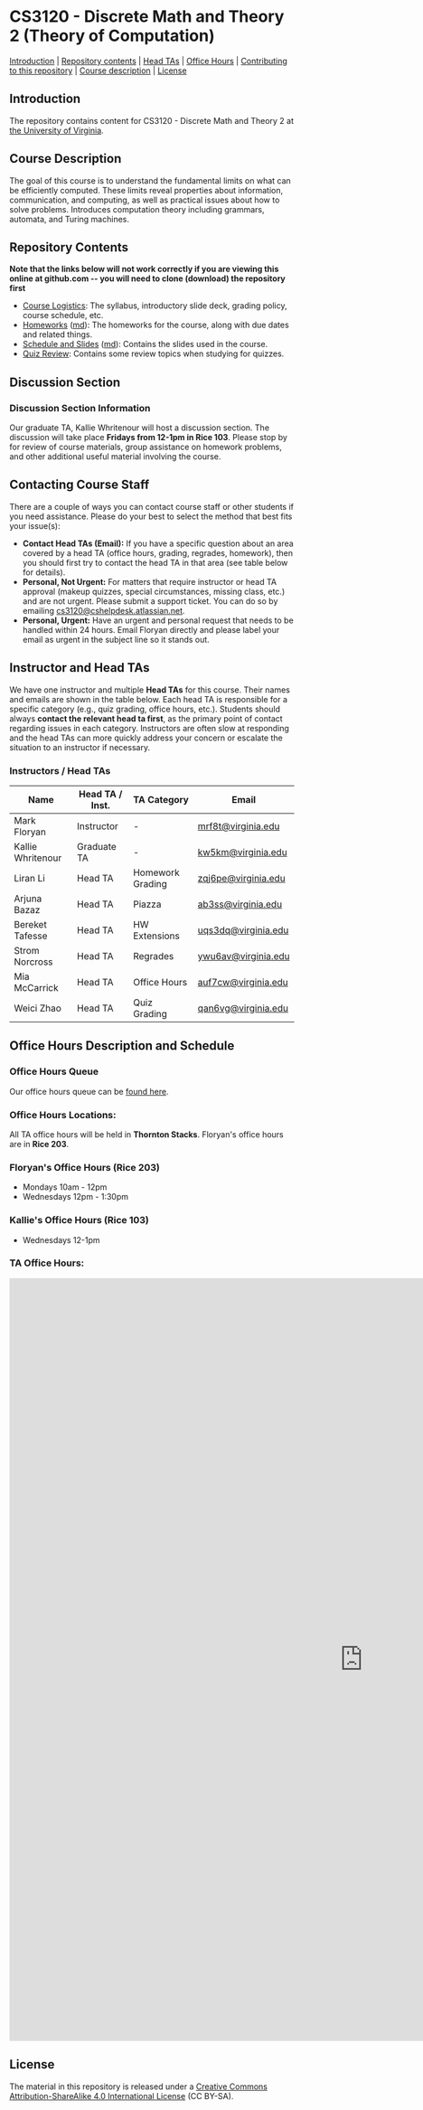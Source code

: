 CS3120 - Discrete Math and Theory 2 (Theory of Computation)
===============================

[Introduction](#introduction) | [Repository contents](#contents) | [Head TAs](#headtas) | [Office Hours](#officehours) | [Contributing to this repository](#contributing) | [Course description](#description) | [License](#license)

<a name="introduction"></a>Introduction
---------------------------------------

The repository contains content for CS3120 - Discrete Math and Theory 2 at [the University of Virginia](https://virginia.edu).

<a name="description"></a>Course Description
--------------------------------------------

The goal of this course is to understand the fundamental limits on what can be efficiently computed. These limits reveal properties about information, communication, and computing, as well as practical issues about how to solve problems. Introduces computation theory including grammars, automata, and Turing machines.


<a name="contents"></a>Repository Contents
------------------------------------------

**Note that the links below will not work correctly if you are viewing
this online at github.com -- you will need to clone (download) the
repository first**

- [Course Logistics](courselogistics/index.html): The syllabus, introductory slide deck, grading policy, course schedule, etc.
- [Homeworks](homeworks/index.html) ([md](homeworks/index.md)): The homeworks for the course, along with due dates and related things.
- [Schedule and Slides](slides/index.html) ([md](slides/index.md)): Contains the slides used in the course.
- [Quiz Review](quiz/quiz_review.html): Contains some review topics when studying for quizzes. 

<a name="officehours"></a>Discussion Section
------------------------------------------

### Discussion Section Information

Our graduate TA, Kallie Whritenour will host a discussion section. The discussion will take place **Fridays from 12-1pm in Rice 103**. Please stop by for review of course materials, group assistance on homework problems, and other additional useful material involving the course.

<a name="headtas"></a>Contacting Course Staff
------------------------------------------

There are a couple of ways you can contact course staff or other students if you need assistance. Please do your best to select the method that best fits your issue(s):

- **Contact Head TAs (Email):** If you have a specific question about an area covered by a head TA (office hours, grading, regrades, homework), then you should first try to contact the head TA in that area (see table below for details).
- **Personal, Not Urgent:** For matters that require instructor or head TA approval (makeup quizzes, special circumstances, missing class, etc.) and are not urgent. Please submit a support ticket. You can do so by emailing [cs3120@cshelpdesk.atlassian.net](mailto:cs3120@cshelpdesk.atlassian.net).
- **Personal, Urgent:** Have an urgent and personal request that needs to be handled within 24 hours. Email Floryan directly and please label your email as urgent in the subject line so it stands out. 

<a name="headtas"></a>Instructor and Head TAs
------------------------------------------

We have one instructor and multiple **Head TAs** for this course. Their names and emails are shown in the table below. Each head TA is responsible for a specific category (e.g., quiz grading, office hours, etc.). Students should always **contact the relevant head ta first**, as the primary point of contact regarding issues in each category. Instructors are often slow at responding and the head TAs can more quickly address your concern or escalate the situation to an instructor if necessary.

### Instructors / Head TAs

| Name | Head TA / Inst. | TA Category | Email |
|-|-|-|-|
| Mark Floryan | Instructor | - | [mrf8t@virginia.edu](mailto:mrf8t@virginia.edu) |
| Kallie Whritenour| Graduate TA | - | [kw5km@virginia.edu](mailto:kw5km@virginia.edu) |
| Liran Li | Head TA | Homework Grading | [zqj6pe@virginia.edu](mailto:zqj6pe@virginia.edu) |
| Arjuna Bazaz | Head TA | Piazza | [ab3ss@virginia.edu](mailto:ab3ss@virginia.edu) |
| Bereket Tafesse | Head TA | HW Extensions | [uqs3dq@virginia.edu](mailto:uqs3dq@virginia.edu) |
| Strom Norcross | Head TA | Regrades | [ywu6av@virginia.edu](mailto:ywu6av@virginia.edu) |
| Mia McCarrick | Head TA | Office Hours | [auf7cw@virginia.edu](mailto:auf7cw@virginia.edu) |
| Weici Zhao | Head TA | Quiz Grading | [qan6vg@virginia.edu](maiilto:qan6vg@virginia.edu) |


<a name="officehours"></a>Office Hours Description and Schedule
------------------------------------------


### Office Hours Queue

Our office hours queue can be [found here](https://kytos02.cs.virginia.edu/asci).

### Office Hours Locations:

All TA office hours will be held in **Thornton Stacks**. Floryan's office hours are in **Rice 203**.

### Floryan's Office Hours (Rice 203)

- Mondays 10am - 12pm
- Wednesdays 12pm - 1:30pm

### Kallie's Office Hours (Rice 103)

- Wednesdays 12-1pm

### TA Office Hours:

<iframe src="https://docs.google.com/spreadsheets/d/e/2PACX-1vTkHWlhg3Wk4XKrndrY51-hVnkSQDaCf0NG0eJ3RAiUl6KBvCJyZvON6qzraPRolorvU6EMfZQXO9GM/pubhtml?gid=0&amp;single=true&amp;widget=true&amp;headers=false" style="border: 0" width="1250" height="1350" frameborder="0" scrolling="no"></iframe>






<a name="license"></a>License
-----------------------------

The material in this repository is released under a [Creative Commons Attribution-ShareAlike 4.0 International License](http://creativecommons.org/licenses/by-sa/4.0/) (CC BY-SA).

